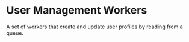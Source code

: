 # User Management Workers

A set of workers that create and update user profiles by reading from a queue.
